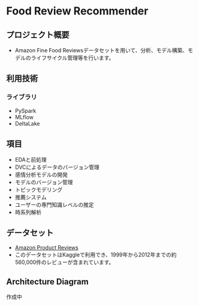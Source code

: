 # Food Review Recommender

## プロジェクト概要

- Amazon Fine Food Reviewsデータセットを用いて、分析、モデル構築、モデルのライフサイクル管理等を行います。

## 利用技術

### ライブラリ

- PySpark
- MLflow
- DeltaLake

## 項目

- EDAと前処理
- DVCによるデータのバージョン管理
- 感情分析モデルの開発
- モデルのバージョン管理
- トピックモデリング
- 推薦システム
- ユーザーの専門知識レベルの推定
- 時系列解析

## データセット

- [Amazon Product Reviews](https://www.kaggle.com/datasets/saurav9786/amazon-product-reviews)
- このデータセットはKaggleで利用でき、1999年から2012年までの約560,000件のレビューが含まれています。

## Architecture Diagram

作成中
